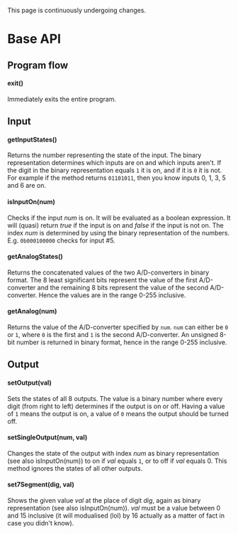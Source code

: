 This page is continuously undergoing changes.

# Base API

## Program flow

#### exit()
Immediately exits the entire program.

## Input

#### getInputStates()
Returns the number representing the state of the input. The binary representation determines which inputs are on and which inputs aren't. If the digit in the binary representation equals `1` it is on, and if it is `0` it is not. For example if the method returns `01101011`, then you know inputs 0, 1, 3, 5 and 6 are on.

#### isInputOn(num)
Checks if the input *num* is on. It will be evaluated as a boolean expression. It will (quasi) return *true* if the input is on and *false* if the input is not on. The index *num* is determined by using the binary representation of the numbers. E.g. `0b000100000` checks for input #5.

#### getAnalogStates()
Returns the concatenated values of the two A/D-converters in binary format. The 8 least significant bits represent the value of the first A/D-converter and the remaining 8 bits represent the value of the second A/D-converter. Hence the values are in the range 0-255 inclusive.

#### getAnalog(num)
Returns the value of the A/D-converter specified by `num`. `num` can either be `0` or `1`, where `0` is the first and `1` is the second A/D-converter. An unsigned 8-bit number is returned in binary format, hence in the range 0-255 inclusive.

## Output

#### setOutput(val)
Sets the states of all 8 outputs. The value is a binary number where every digit (from right to left) determines if the output is on or off. Having a value of `1` means the output is on, a value of `0` means the output should be turned off.

#### setSingleOutput(num, val)
Changes the state of the output with index *num* as binary representation (see also isInputOn(num)) to on if *val* equals `1`, or to off if *val* equals 0. This method ignores the states of all other outputs.

#### set7Segment(dig, val)
Shows the given value *val* at the place of digit *dig*, again as binary representation (see also isInputOn(num)). *val* must be a value between 0 and 15 inclusive (it will modualised (lol) by 16 actually as a matter of fact in case you didn't know).
